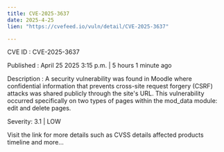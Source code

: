 ```yaml
---
title: CVE-2025-3637
date: 2025-4-25
lien: "https://cvefeed.io/vuln/detail/CVE-2025-3637"

---
```


CVE ID : CVE-2025-3637

Published :  April 25
2025
3:15 p.m. | 5 hours
1 minute ago

Description : A security vulnerability was found in Moodle where confidential information that prevents cross-site request forgery (CSRF) attacks was shared publicly through the site's URL. This vulnerability occurred specifically on two types of pages within the mod_data module: edit and delete pages.

Severity: 3.1 | LOW

Visit the link for more details
such as CVSS details
affected products
timeline
and more...
